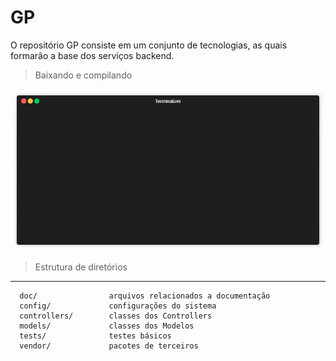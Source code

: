 GP
==

O repositório GP consiste em um conjunto de tecnologias, as quais formarão a base dos serviços backend.

> Baixando e compilando

<p align="center"><img src="/doc/baixar-e-compilar.gif?raw=true"/></p>

> Estrutura de diretórios
-----------------------

      doc/                arquivos relacionados a documentação
      config/             configurações do sistema
      controllers/        classes dos Controllers
      models/             classes dos Modelos
      tests/              testes básicos
      vendor/             pacotes de terceiros

